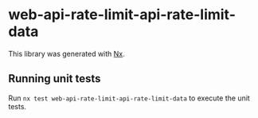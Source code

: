 # web-api-rate-limit-api-rate-limit-data

This library was generated with [Nx](https://nx.dev).

## Running unit tests

Run `nx test web-api-rate-limit-api-rate-limit-data` to execute the unit tests.
